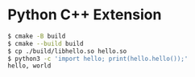 # Python C++ Extension

```bash
$ cmake -B build
$ cmake --build build
$ cp ./build/libhello.so hello.so
$ python3 -c 'import hello; print(hello.hello());'
hello, world
```
